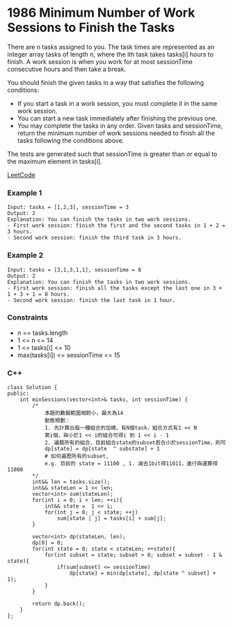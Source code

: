 # 1986  Minimum Number of Work Sessions to Finish the Tasks

There are n tasks assigned to you. The task times are represented as an integer array tasks of length n, where the ith task takes tasks[i] hours to finish. A work session is when you work for at most sessionTime consecutive hours and then take a break.

You should finish the given tasks in a way that satisfies the following conditions:

* If you start a task in a work session, you must complete it in the same work session.
* You can start a new task immediately after finishing the previous one.
* You may complete the tasks in any order.
Given tasks and sessionTime, return the minimum number of work sessions needed to finish all the tasks following the conditions above.

The tests are generated such that sessionTime is greater than or equal to the maximum element in tasks[i].

[LeetCode](https://leetcode.cn/problems/minimum-number-of-work-sessions-to-finish-the-tasks/description/)

### Example 1

```
Input: tasks = [1,2,3], sessionTime = 3
Output: 2
Explanation: You can finish the tasks in two work sessions.
- First work session: finish the first and the second tasks in 1 + 2 = 3 hours.
- Second work session: finish the third task in 3 hours.
```

### Example 2

```
Input: tasks = [3,1,3,1,1], sessionTime = 8
Output: 2
Explanation: You can finish the tasks in two work sessions.
- First work session: finish all the tasks except the last one in 3 + 1 + 3 + 1 = 8 hours.
- Second work session: finish the last task in 1 hour.
```

### Constraints

* n == tasks.length
* 1 <= n <= 14
* 1 <= tasks[i] <= 10
* max(tasks[i]) <= sessionTime <= 15

### C++ 

```
class Solution {
public:
    int minSessions(vector<int>& tasks, int sessionTime) {
        /*
            本題的數擬範圍相對小，最大為14
            動態規劃：
            1. 先計算出每一種組合的加總，有N個task，組合方式有1 << N
            第i個，與小於1 << i的組合可得i 到 1 << i - 1
            2. 遍曆所有的組合，目前組合state的subset若合小於sessionTime，則可
            dp[state] = dp[state  ^ substate] + 1
            # 如何遍歷所有的subset, 
            e.g. 目前的 state = 11100 , 1. 減去1bit得11011，進行與運算得11000  
        */
        int&& len = tasks.size();
        int&& stateLen = 1 << len;
        vector<int> sum(stateLen);
        for(int i = 0; i < len; ++i){
            int&& state =  1 << i;
            for(int j = 0; j < state; ++j)
                sum[state | j] = tasks[i] + sum[j];
        }

        vector<int> dp(stateLen, len);
        dp[0] = 0;
        for(int state = 0; state < stateLen; ++state){
            for(int subset = state; subset > 0; subset = subset - 1 & state){
                if(sum[subset] <= sessionTime)
                    dp[state] = min(dp[state], dp[state ^ subset] + 1);
            }
        }
        
        return dp.back();        
    }
};
```